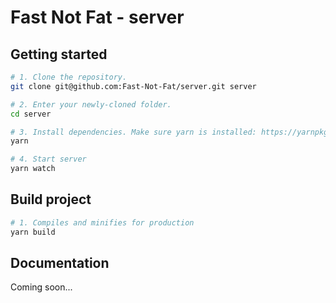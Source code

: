 # Fast Not Fat - server

## Getting started
```bash
# 1. Clone the repository.
git clone git@github.com:Fast-Not-Fat/server.git server

# 2. Enter your newly-cloned folder.
cd server

# 3. Install dependencies. Make sure yarn is installed: https://yarnpkg.com/lang/en/docs/install
yarn

# 4. Start server
yarn watch
```


## Build project
```bash
# 1. Compiles and minifies for production
yarn build
```


## Documentation
Coming soon...

